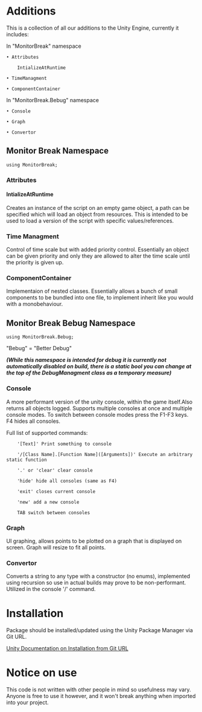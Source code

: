 # Additions

This is a collection of all our additions to the Unity Engine, currently it includes:

In "MonitorBreak" namespace

	• Attributes
  
		IntializeAtRuntime
    
	• TimeManagment
  
	• ComponentContainer
  
In "MonitorBreak.Bebug" namespace

	• Console
  
	• Graph
  
	• Convertor
	
## Monitor Break Namespace
	using MonitorBreak;
### Attributes
#### IntializeAtRuntime
Creates an instance of the script on an empty game object, a path can be specified which will load an object from resources. This is intended to be used to load a version of the script with specific values/references.

### Time Managment
Control of time scale but with added priority control. Essentially an object can be given priority and only they are allowed to alter the time scale until the priority is given up.

### ComponentContainer
Implementaion of nested classes. Essentially allows a bunch of small components to be bundled into one file, to implement inherit like you would with a monobehaviour.

## Monitor Break Bebug Namespace
	using MonitorBreak.Bebug;
"Bebug" = "Better Debug"

***(While this namespace is intended for debug it is currently not automatically disabled on build, there is a static bool you can change at the top of the DebugManagment class as a temporary measure)***

### Console
A more performant version of the unity console, within the game itself.Also returns all objects logged. Supports multiple consoles at once and multiple console modes. To switch between console modes press the F1-F3 keys. F4 hides all consoles.

Full list of supported commands:

        '[Text]' Print something to console

        '/[Class Name].[Function Name]([Arguments])' Execute an arbitrary static function
	
        '.' or 'clear' clear console
	
        'hide' hide all consoles (same as F4)
	
        'exit' closes current console
	
        'new' add a new console
	
        TAB switch between consoles
	
### Graph
UI graphing, allows points to be plotted on a graph that is displayed on screen. Graph will resize to fit all points. 

### Convertor
Converts a string to any type with a constructor (no enums), implemented using recursion so use in actual builds may prove to be non-performant. Utilized in the console '/' command.

# Installation

Package should be installed/updated using the Unity Package Manager via Git URL. 

[Unity Documentation on Installation from Git URL](https://docs.unity3d.com/Manual/upm-ui-giturl.html)

# Notice on use

This code is not written with other people in mind so usefulness may vary. Anyone is free to use it however, and it won't break anything when imported into your project. 
